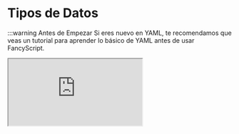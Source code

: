 # Tipos de Datos

:::warning Antes de Empezar
Si eres nuevo en YAML, te recomendamos que veas un tutorial para aprender lo básico de YAML antes de usar FancyScript.

<!-- markdownlint-disable -->
<iframe src="https://www.youtube.com/embed/0fbnyS_lHW4?si=MwdX3onyJgq-E03K" referrerpolicy="strict-origin-when-cross-origin" allowfullscreen class="w-full aspect-video rounded-md" />
<!-- markdownlint-restore -->
:::

Los tipos de datos son una forma de diferenciar los datos que tenemos por su tipo.

En esta página se hará un resumen rápido sobre los tipos de datos que se usan en FancyScript.

## Cadenas de Texto (`String`)

Un string es un tipo de dato que representa una secuencia de caracteres como letras, números y símbolos. Se usa para almacenar y manipular textos.

En YAML, se puede representar así:

```yml
content: "¡Hola, mundo! Esto es un string de una línea."
```

Para hacer textos con saltos de líneas, puedes usar `|-`

```yml
content: |- # No necesitas usar comillas dobles.
  ¡Hola,
  mundo!
  Esto es un string de varias líneas.
```

## Booleanos (`Boolean`)

Un booleano es un tipo de dato que representa si un valor es verdadero o falso. Los valores de los booleanos son `true` o `false`.

En YAML, se puede representar así:

```yml
is_enabled: true
use_index: false
```
